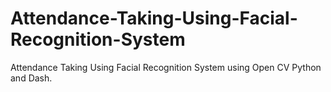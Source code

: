# Attendance-Taking-Using-Facial-Recognition-System
Attendance Taking Using Facial Recognition System using Open CV Python and Dash.
